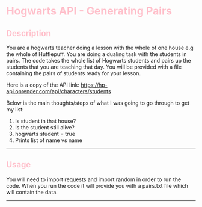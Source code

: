 <h1 style="color:pink;">Hogwarts API - Generating Pairs</h1> 

<h2 style="color:pink;">Description</h2> 
You are a hogwarts teacher doing a lesson with the whole of one house e.g the whole of Hufflepuff.
You are doing a dualing task with the students in pairs.
The code takes the whole list of Hogwarts students and pairs up the students that you are teaching that day.
You will be provided with a file containing the pairs of students ready for your lesson.

Here is a copy of the API link:  https://hp-api.onrender.com/api/characters/students

Below is the main thoughts/steps of what I was going to go through to get my list:

1. Is student in that house?
2. Is the student still alive?
3. hogwarts student = true 
4. Prints list of name vs name
---
<h2 style="color:pink;">Usage</h2>

You will need to import requests and import random in order to run the code.
When you run the code it will provide you with a pairs.txt file which will contain the data.

---
